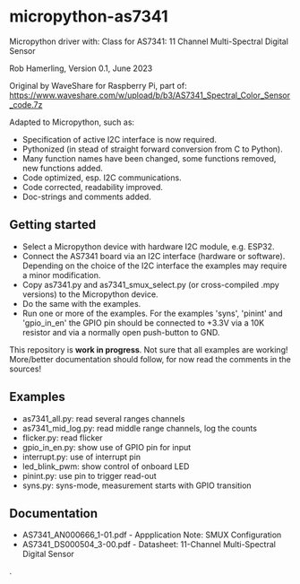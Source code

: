 # micropython-as7341

Micropython driver with:
    Class for AS7341: 11 Channel Multi-Spectral Digital Sensor

Rob Hamerling, Version 0.1, June 2023

Original by WaveShare for Raspberry Pi, part of:
  https://www.waveshare.com/w/upload/b/b3/AS7341_Spectral_Color_Sensor_code.7z

Adapted to Micropython, such as:
  - Specification of active I2C interface is now required.
  - Pythonized (in stead of straight forward conversion from C to Python).
  - Many function names have been changed,
    some functions removed, new functions added.
  - Code optimized, esp. I2C communications.
  - Code corrected, readability improved.
  - Doc-strings and comments added.


## Getting started

  - Select a Micropython device with hardware I2C module, e.g. ESP32.
  - Connect the AS7341 board via an I2C interface (hardware or software).
    Depending on the choice of the I2C interface
    the examples may require a minor modification.
  - Copy as7341.py and as7341_smux_select.py
    (or cross-compiled .mpy versions)
    to the Micropython device.
  - Do the same with the examples.
  - Run one or more of the examples.
    For the examples 'syns', 'pinint' and 'gpio_in_en' the GPIO pin
    should be connected to +3.3V via a 10K resistor and via
    a normally open push-button to GND.


This repository is **work in progress**.
Not sure that all examples are working!
More/better documentation should follow, for now read the comments in the sources!


## Examples

  - as7341_all.py: read several ranges channels
  - as7341_mid_log.py: read middle range channels, log the counts
  - flicker.py: read flicker
  - gpio_in_en.py: show use of GPIO pin for input
  - interrupt.py: use of interrupt pin
  - led_blink_pwm: show control of onboard LED
  - pinint.py: use pin to trigger read-out
  - syns.py: syns-mode, measurement starts with GPIO transition


## Documentation

  - AS7341_AN000666_1-01.pdf - Appplication Note: SMUX Configuration
  - AS7341_DS000504_3-00.pdf - Datasheet: 11-Channel Multi-Spectral Digital Sensor


.

